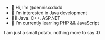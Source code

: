 - 👋 Hi, I’m @dennisxddxdd
- 👀 I’m interested in Java development
- 👨‍💻 Java, C++, ASP.NET
- 🌱 I’m currently learning PHP && JavaScript

I am just a small potato, nothing more to say :D
